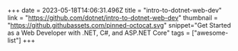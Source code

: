 +++
date = 2023-05-18T14:06:31.496Z
title = "intro-to-dotnet-web-dev"
link = "https://github.com/dotnet/intro-to-dotnet-web-dev"
thumbnail = "https://github.githubassets.com/pinned-octocat.svg"
snippet="Get Started as a Web Developer with .NET, C#, and ASP.NET Core"
tags = ["awesome-list"]
+++
